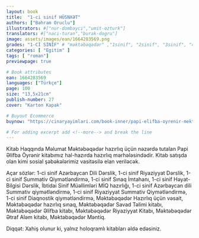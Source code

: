 ```yaml
---
layout: book
title:  "1-ci sinif HÜSNXƏT"
authors: ["Bəhram Oruclu"]
illustrators: #["nur-dombayci","umit-ozturk"]
translators: #["naci-turan","burak-dogru"]
image: assets/images/ean/1664283569.png
grades: "1-Cİ SİNİF" # "məktəbəqədər" ,"1sinif", "2sinif", "3sinif", "4sinif", "5sinif"
categories: [ "Egitim" ]
tags: [ "roman"]
previewpage: true

# Book attributes
ean: 1664283569
languages: ["Türkçe"]
page: 100
size: "13,5x21cm"
publish-number: 27
cover: "Karton Kapak"

# Buyout Ecommerce
buynow: "https://cinaryayimlari.com/book-inner/papi-elifba-oyrenir-mektebeqeder-hazirliq-kitabi-20"

# For adding excerpt add <!--more--> and break the line
---
```

Kitab Haqqında Məlumat
Məktəbəqədər hazırlıq üçün nəzərdə tutalan Papi Əlifba Öyrənir kitabımız hal-hazırda hazırlıq mərhələsindədir. Kitab satışda olan kimi sosial şəbəkələrimiz vasitəsilə elan veriləcək.

Açar sözlər: 1-ci sinif Azərbaycan Dili Dərslik, 1-ci sinif Riyaziyyat Dərslik, 1-ci sinif Summativ Qiymətləndirmə, 1-ci sinif Sınaq İmtahanı, 1-ci sinif Həyat-Bilgisi Dərslik, İbtidai Sinif Müəllimləri MİQ hazırlığı, 1-ci sinif Azərbaycan dili Summativ qiymətləndirmə, 1-ci sinif Riyaziyyat Summativ Qiymətləndirmə, 1-ci sinif Diaqnostik qiymətləndirmə, Məktəbəqədər Hazırlıq üçün vəsait, Məktəbəqədər hazırlıq sınaq, Məktəbəqədər Savad Təlimi kitabı, Məktəbəqədər Əlifba kitabı, Məktəbəqədər Riyaziyyat Kitabı, Məktəbəqədər Ətraf Aləm kitabı, Məktəbəqədər Məntiq.

Diqqət: Xahiş olunur ki, yalnız holoqramlı kitabları əldə edəsiniz.
<!--more--> 